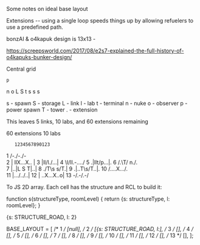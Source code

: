 Some notes on ideal base layout

Extensions -- using a single loop speeds things up by allowing refuelers to use
a predefined path.

bonzAI & o4kapuk design is 13x13 -

https://screepsworld.com/2017/08/e2s7-explained-the-full-history-of-o4kapuks-bunker-design/

Central grid

    p
   n o
  L S t
   s s
    s

s - spawn
S - storage
L - link
l - lab
t - terminal
n - nuke
o - observer
p - power spawn
T - tower
. - extension

This leaves 5 links, 10 labs, and 60 extensions remaining

60 extensions
10 labs

       1234567890123

 1      /-\./-\./-\
 2     | llX...X.. |
 3     |ll/l\./.\..|
 4     \l/ll.-...\./
 5     .|llt/p\...|.
 6     /.\T/  n\./.\
 7     |..|L S T|..|
 8     \./T\s s/T\.|
 9     .|..T\s/T..|.
10     /.\...X.../.\
11     |..\./.\./..|
12     | ..X...X..o|
13      \-/.\-/.\-/

To JS 2D array. Each cell has the structure and RCL to build it:

function s(structureType, roomLevel) {
  return {s: structureType, l: roomLevel};
}

{s: STRUCTURE_ROAD, l: 2}

BASE_LAYOUT = [
/*  1 */  [null],
/*  2 */  [{s: STRUCTURE_ROAD, l:],
/*  3 */  [],
/*  4 */  [],
/*  5 */  [],
/*  6 */  [],
/*  7 */  [],
/*  8 */  [],
/*  9 */  [],
/* 10 */  [],
/* 11 */  [],
/* 12 */  [],
/* 13 */  [],
];
